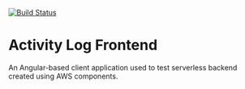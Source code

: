 [![Build Status](https://travis-ci.com/SebastianCelejewski/activity-log-frontend.svg?branch=master)](https://travis-ci.com/SebastianCelejewski/activity-log-frontend)

# Activity Log Frontend

An Angular-based client application used to test serverless backend created using AWS components.
